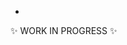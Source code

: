 - 
 ✨ WORK IN PROGRESS ✨
<!---
ubong-web/ubong-web is a ✨ special ✨ repository because its `README.md` (this file) appears on your GitHub profile.
You can click the Preview link to take a look at your changes.
--->
